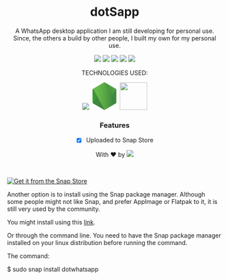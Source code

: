 <h1 align="center">dotSapp</h1>

<p align="center">A WhatsApp desktop application I am still developing for personal use. Since, the others a build by other people, I built my own for my personal use.</p>

<div align="center">

<img src="https://img.shields.io/badge/os-Linux-green" /> <a href="https://www.npmjs.com/"><img src="https://img.shields.io/badge/npm-v10.5.0-red" /></a> <a href="https://nodejs.org/en/"><img src="https://img.shields.io/badge/node.js-v.18.17.1-brightgreen" /></a> <img src="https://img.shields.io/badge/license-MIT-blue" /> <img src="https://img.shields.io/badge/Electron-v2.0.2-cyan" />

TECHNOLOGIES USED:

<a target="_blank" href="https://developer.mozilla.org/en-US/docs/Web/JavaScript"><img src="https://upload.wikimedia.org/wikipedia/commons/thumb/6/6a/JavaScript-logo.png/64px-JavaScript-logo.png" /></a>
<a href="https://nodejs.org/"><img src="https://raw.githubusercontent.com/devicons/devicon/master/icons/nodejs/nodejs-original.svg" style="width: 64px; height: 64px;" /></a>
<a href="https://www.electronjs.org/" target="_blank"><img src="https://upload.wikimedia.org/wikipedia/commons/thumb/9/91/Electron_Software_Framework_Logo.svg/2048px-Electron_Software_Framework_Logo.svg.png" style="width: 64px; height: 64px;" /></a>


### Features

- [x] Uploaded to Snap Store


</div>

<p align="center">With ❤ by <img src=https://img.shields.io/badge/-dotExtension-black /> <p/>

<br>


[![Get it from the Snap Store](https://snapcraft.io/static/images/badges/en/snap-store-white.svg)](https://snapcraft.io/dotwhatsapp)

Another option is to install using the Snap package manager. Although some people might not like Snap, and prefer AppImage or Flatpak to it, it is still very used by the community.

You might install using this <a href="https://snapcraft.io/dotwhatsapp" tager="_blank">link</a>.


Or through the command line. You need to have the Snap package manager installed on your linux distribution before running the command.

The command:

$ sudo snap install dotwhatsapp
